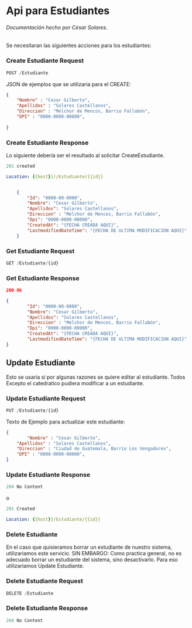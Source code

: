# Api para Estudiantes

###### Documentación hecho por César Solares.

Se necesitaran las siguientes acciones para los estudiantes:

### Create Estudiante Request

```js
POST /Estudiante
```

JSON de ejemplos que se utilizaria para el CREATE:
```json
{
    "Nombre" : "Cesar Gilberto",
    "Apellidos" : "Solares Castellanos",
    "Direccion" : "Melchor de Mencos, Barrio Fallabón",
    "DPI" : "0000-0000-00000",
    
}
```

### Create Estudiante Response
Lo siguiente debería ser el resultado al solicitar CreateEstudiante.

```js
201 created

```

```yml
Location: {{host}}//Estudiante/{{id}}
```


```json

    {
        "Id": "0000-00-0000",
        "Nombre": "Cesar Gilberto",
        "Apellidos": "Solares Castellanos",
        "Direccion" : "Melchor de Mencos, Barrio Fallabón",
        "Dpi": "0000-0000-00000",
        "CreatedAt": "{FECHA CREADA AQUI}",
        "LastmodifiedDateTime": "{FECHA DE ULTIMA MODIFICACION AQUI}"
    }

```

### Get Estudiante Request

```js
GET /Estudiante/{id}
```

### Get Estudiante Response
```json
200 Ok
```

```json
{
        "Id": "0000-00-0000",
        "Nombre": "Cesar Gilberto",
        "Apellidos": "Solares Castellanos",
        "Direccion" : "Melchor de Mencos, Barrio Fallabón",
        "Dpi": "0000-0000-00000",
        "CreatedAt": "{FECHA CREADA AQUI}",
        "LastmodifiedDateTime": "{FECHA DE ULTIMA MODIFICACION AQUI}"
}
```
## Update Estudiante
Esto se usaria si por algunas razones se quiere editar al estudiante. Todos Excepto el catedratico pudiera modificar a un estudiante.

### Update Estudiante Request
```js
PUT /Estudiante/{id}
```
Texto de Ejemplo para actualizar este estudiante:

```json
{
        "Nombre" : "Cesar Gilberto",
    "Apellidos" : "Solares Castellanos",
    "Direccion" : "Ciudad de Guatemala, Barrio Los Vengadores",
    "DPI" : "0000-0000-00000",
}
```

### Update Estudiante Response

``` js
204 No Content
```
o

```js
201 Created
```
```yml
Location: {{host}}/Estudiante/{{id}}
```

### Delete Estudiante
En el caso que quisieramos borrar un estudiante de nuestro sistema, utilizariamos este servicio.
SIN EMBARGO:
Como practica general, no es adecuado borrar un estudiante del sistema, sino desactivarlo. Para eso utilizaríamos Update Estudiante.

### Delete Estudiante Request
```js
DELETE /Estudiante
```
### Delete Estudiante Response
```js
204 No Content
```





